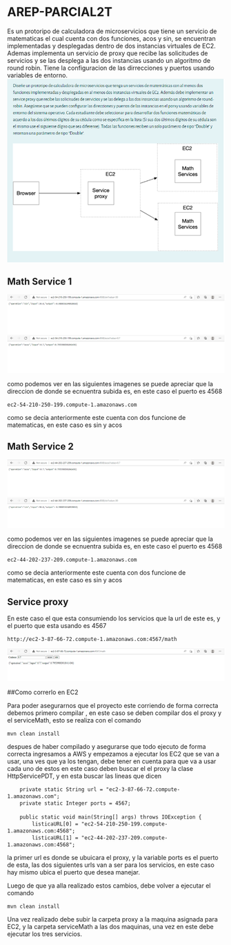 # AREP-PARCIAL2T

Es un protoripo de calculadora de microservicios que tiene un servicio de matematicas el cual cuenta con dos funciones, acos y sin, se encuentran implementadas y desplegadas dentro de dos instancias virtuales de EC2. Ademas implementa un servicio de proxy que recibe las solicitudes de servicios y se las desplega a las dos instancias usando un algoritmo de round robin. Tiene la configuracion de las dirrecciones y puertos usando variables de entorno.
![imagen](./img/1.PNG)

## Math Service 1

![](./img/5.PNG)
![](./img/6.PNG)

como podemos ver en las siguientes imagenes se puede apreciar que la direccion de donde se ecnuentra subida es, en este caso el puerto es 4568
``` 
ec2-54-210-250-199.compute-1.amazonaws.com
```

como se decia anteriormente este cuenta con dos funcione de matematicas, en este caso es sin y acos

## Math Service 2

![](./img/7.PNG)
![](./img/8.PNG)

como podemos ver en las siguientes imagenes se puede apreciar que la direccion de donde se ecnuentra subida es, en este caso el puerto es 4568
``` 
ec2-44-202-237-209.compute-1.amazonaws.com
```

como se decia anteriormente este cuenta con dos funcione de matematicas, en este caso es sin y acos

## Service proxy
En este caso el que esta consumiendo los servicios que la url de este es, y el puerto que esta usando es 4567
``` 
http://ec2-3-87-66-72.compute-1.amazonaws.com:4567/math
```
![imagen](./img/4.PNG)

##Como correrlo en EC2

Para poder asegurarnos que el proyecto este corriendo de forma correcta debemos primero compilar , en este caso se deben compilar dos el proxy y el serviceMath, esto se realiza con el comando
``` 
mvn clean install
```
despues de haber compilado y asegurarse que todo ejecuto de forma correcta ingresamos a AWS y empezamos a ejecutar los EC2 que se van a usar, una ves que ya los tengan, debe tener en cuenta para que va a usar cada uno de estos en este caso deben buscar el el proxy la clase HttpServicePDT, y en esta buscar las lineas que dicen 
``` 
    private static String url = "ec2-3-87-66-72.compute-1.amazonaws.com";
    private static Integer ports = 4567;

    public static void main(String[] args) throws IOException {
        listicaURL[0] = "ec2-54-210-250-199.compute-1.amazonaws.com:4568";
        listicaURL[1] = "ec2-44-202-237-209.compute-1.amazonaws.com:4568";
```
la primer url es donde se ubuicara el proxy, y la variable ports es el puerto de esta, las dos siguientes urls van a ser para los servicios, en este caso hay mismo ubica el puerto que desea manejar. 

Luego de que ya alla realizado estos cambios, debe volver a ejecutar el comando
``` 
mvn clean install
```

Una vez realizado debe subir la carpeta proxy a la maquina asignada para EC2, y la carpeta serviceMath a las dos maquinas, una vez en este debe ejecutar los tres servicios.

